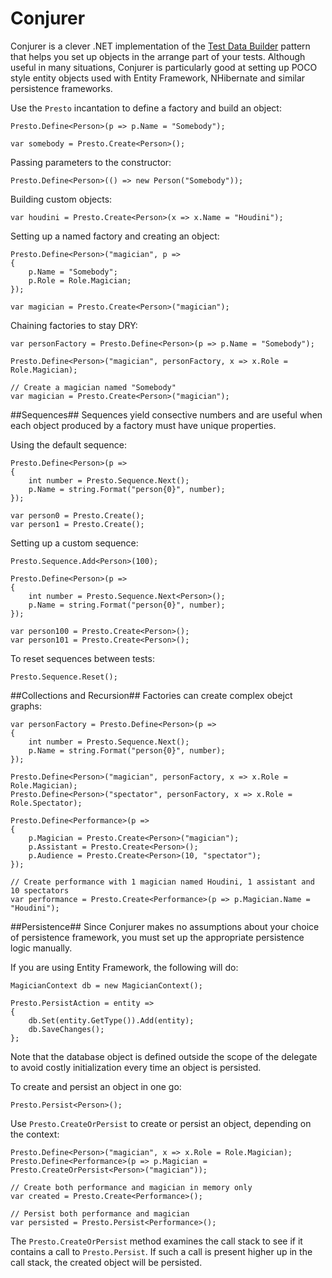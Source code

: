 Conjurer
========

Conjurer is a clever .NET implementation of the [Test Data Builder](http://www.natpryce.com/articles/000714.html) pattern that helps you set up objects in the arrange part of your tests.  Although useful in many situations, Conjurer is particularly good at setting up POCO style entity objects used with Entity Framework, NHibernate and similar persistence frameworks.

Use the `Presto` incantation to define a factory and build an object:

    Presto.Define<Person>(p => p.Name = "Somebody");

    var somebody = Presto.Create<Person>();
    
Passing parameters to the constructor:

    Presto.Define<Person>(() => new Person("Somebody"));

Building custom objects:

    var houdini = Presto.Create<Person>(x => x.Name = "Houdini");

Setting up a named factory and creating an object:

    Presto.Define<Person>("magician", p => 
    {
        p.Name = "Somebody";
        p.Role = Role.Magician;
    });

    var magician = Presto.Create<Person>("magician");

Chaining factories to stay DRY:

    var personFactory = Presto.Define<Person>(p => p.Name = "Somebody");

    Presto.Define<Person>("magician", personFactory, x => x.Role = Role.Magician);
    
    // Create a magician named "Somebody"
    var magician = Presto.Create<Person>("magician");
    
##Sequences##
Sequences yield consective numbers and are useful when each object produced by a factory must have unique properties. 

Using the default sequence: 

    Presto.Define<Person>(p => 
    {
        int number = Presto.Sequence.Next();
        p.Name = string.Format("person{0}", number);
    });
    
    var person0 = Presto.Create();
    var person1 = Presto.Create();
    
Setting up a custom sequence:

    Presto.Sequence.Add<Person>(100);

    Presto.Define<Person>(p =>
    {
        int number = Presto.Sequence.Next<Person>();
        p.Name = string.Format("person{0}", number);
    });

    var person100 = Presto.Create<Person>();
    var person101 = Presto.Create<Person>();
    
To reset sequences between tests:

    Presto.Sequence.Reset();

##Collections and Recursion##
Factories can create complex obejct graphs:

    var personFactory = Presto.Define<Person>(p =>
    {
        int number = Presto.Sequence.Next();
        p.Name = string.Format("person{0}", number);
    });

    Presto.Define<Person>("magician", personFactory, x => x.Role = Role.Magician);
    Presto.Define<Person>("spectator", personFactory, x => x.Role = Role.Spectator);

    Presto.Define<Performance>(p =>
    {
        p.Magician = Presto.Create<Person>("magician");
        p.Assistant = Presto.Create<Person>();
        p.Audience = Presto.Create<Person>(10, "spectator");
    });
    
    // Create performance with 1 magician named Houdini, 1 assistant and 10 spectators
    var performance = Presto.Create<Performance>(p => p.Magician.Name = "Houdini");
    
##Persistence##
Since Conjurer makes no assumptions about your choice of persistence framework, you must set up the appropriate persistence logic manually. 

If you are using Entity Framework, the following will do:

    MagicianContext db = new MagicianContext();

    Presto.PersistAction = entity =>
    {
        db.Set(entity.GetType()).Add(entity);
        db.SaveChanges();
    };
Note that the database object is defined outside the scope of the delegate to avoid costly initialization every time an object is persisted.

To create and persist an object in one go:

    Presto.Persist<Person>();
    
Use `Presto.CreateOrPersist` to create or persist an object, depending on the context:

    Presto.Define<Person>("magician", x => x.Role = Role.Magician);
    Presto.Define<Performance>(p => p.Magician = Presto.CreateOrPersist<Person>("magician"));

    // Create both performance and magician in memory only
    var created = Presto.Create<Performance>();
    
    // Persist both performance and magician
    var persisted = Presto.Persist<Performance>();
    
The `Presto.CreateOrPersist` method examines the call stack to see if it contains a call to `Presto.Persist`. If such a call is present higher up in the call stack, the created object will be persisted.
